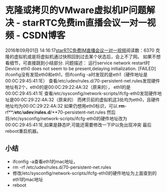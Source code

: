 # 克隆或拷贝的VMware虚拟机IP问题解决 - starRTC免费im直播会议一对一视频 - CSDN博客
2016年09月01日 14:16:17[starRTC免费IM直播会议一对一视频](https://me.csdn.net/elesos)阅读数：6370
克隆的虚拟机或是将虚拟机通过快照回到过去某个状态后，会上不了网。
如果不想看细节，可直接跳到小结部分.
问题描述：
运行service network restart时
Device eth0 does not seem to be present,delaying initialization.      [FAILED]
ifconfig没有发现eth0和eth1，但ifconfig -a时发现的是eth1（硬件地址是00:0C:29:45:41:1E）
查看/etc/udev/rules.d/70-persistent-net.rules发现硬件地址有2个，eth0的是00:0C:29:22:4A:32（原来的）， eth1的是00:0C:29:45:41:1E
查看/etc/sysconfig/network-scripts/ifcfg-eth0发现硬件地址是00:0C:29:22:4A:32（原来的）
而拷贝前的虚拟机这3处均为eth0，且硬件地址均为00:0C:29:22:4A:32
如果仍想用eth0标识，可以
**rm**-rf**/**etc**/**udev**/**rules.d**/**70-persistent-net.rules
然后将/etc/sysconfig/network-scripts/ifcfg-eth0的硬件地址改为00:0C:29:45:41:1E,如果是静态IP,可能还需要修改一下IP以免出现冲突
最后reboot重启机器。
## 小结
- ifconfig -a查看eth1的mac地址，
- rm -rf /etc/udev/rules.d/70-persistent-net.rules
- 修改/etc/sysconfig/network-scripts/ifcfg-eth0的硬件地址为上面查到的eth1的mac地址
- reboot
